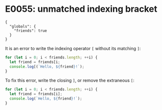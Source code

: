 # E0055: unmatched indexing bracket

```config-for-examples
{
  "globals": {
    "friends": true
  }
}
```

It is an error to write the indexing operator `[` without its matching `]`:

```javascript
for (let i = 0; i < friends.length; ++i) {
  let friend = friends[i;
  console.log[(`Hello, ${friend}!`);
}
```

To fix this error, write the closing `]`, or remove the extraneous `[`:

```javascript
for (let i = 0; i < friends.length; ++i) {
  let friend = friends[i];
  console.log(`Hello, ${friend}!`);
}
```
